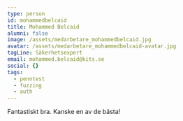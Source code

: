 ```yaml
---
type: person
id: mohammedbelcaid
title: Mohammed Belcaid
alumni: false
image: /assets/medarbetare_mohammedbelcaid.jpg
avatar: /assets/medarbetare_mohammedbelcaid-avatar.jpg
tagLine: Säkerhetsexpert
email: mohammed.belcaid@kits.se
social: {}
tags:
  - penntest
  - fuzzing
  - auth
---
```


Fantastiskt bra. Kanske en av de bästa!
